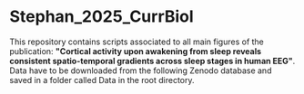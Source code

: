 # Stephan_2025_CurrBiol
This repository contains scripts associated to all main figures of the publication: **"Cortical activity upon awakening from sleep reveals consistent spatio-temporal gradients across sleep stages in human EEG"**.
Data have to be downloaded from the following Zenodo database and saved in a folder called Data in the root directory.



